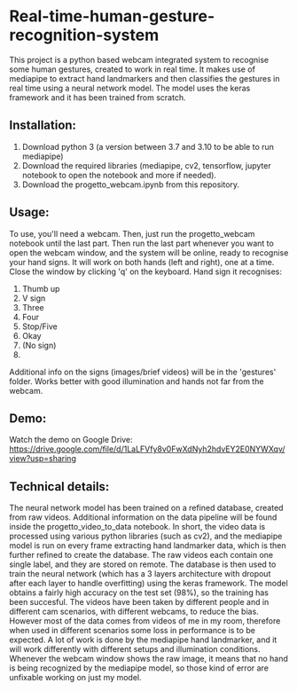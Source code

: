 # Real-time-human-gesture-recognition-system
This project is a python based webcam integrated system to recognise some human gestures, created to work in real time.
It makes use of mediapipe to extract hand landmarkers and then classifies the gestures in real time using a neural network model. 
The model uses the keras framework and it has been trained from scratch.

## Installation:
1. Download python 3 (a version between 3.7 and 3.10 to be able to run mediapipe)
2. Download the required libraries (mediapipe, cv2, tensorflow, jupyter notebook to open the notebook and more if needed).
3. Download the progetto_webcam.ipynb from this repository.

## Usage:
To use, you'll need a webcam. Then, just run the progetto_webcam notebook until the last part.
Then run the last part whenever you want to open the webcam window, and the system will be online, ready to recognise your hand signs. It will work on both hands (left and right), one at a time.
Close the window by clicking 'q' on the keyboard.
Hand sign it recognises:
1. Thumb up
2. V sign
3. Three
4. Four
5. Stop/Five
6. Okay
7. (No sign)
8. 
Additional info on the signs (images/brief videos) will be in the 'gestures' folder.
Works better with good illumination and hands not far from the webcam.

## Demo:
Watch the demo on Google Drive: https://drive.google.com/file/d/1LaLFVfy8v0FwXdNyh2hdvEY2E0NYWXqv/view?usp=sharing

## Technical details:
The neural network model has been trained on a refined database, created from raw videos. Additional information on the data pipeline will be found inside the progetto_video_to_data notebook.
In short, the video data is processed using various python libraries (such as cv2), and the mediapipe model is run on every frame extracting hand landmarker data, which is then further refined to create the database.
The raw videos each contain one single label, and they are stored on remote.
The database is then used to train the neural network (which has a 3 layers architecture with dropout after each layer to handle overfitting) using the keras framework.
The model obtains a fairly high accuracy on the test set (98%), so the training has been succesful.
The videos have been taken by different people and in different cam scenarios, with different webcams, to reduce the bias.
However most of the data comes from videos of me in my room, therefore when used in different scenarios some loss in performance is to be expected.
A lot of work is done by the mediapipe hand landmarker, and it will work differently with different setups and illumination conditions. 
Whenever the webcam window shows the raw image, it means that no hand is being recognized by the mediapipe model, so those kind of error are unfixable working on just my model.
